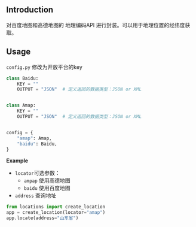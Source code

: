 ## Introduction

对百度地图和高德地图的 地理编码API 进行封装。可以用于地理位置的经纬度获取。

## Usage

`config.py` 修改为开放平台的key

```python
class Baidu:
    KEY = ""
    OUTPUT = "JSON"  # 定义返回的数据类型：JSON or XML


class Amap:
    KEY = ""
    OUTPUT = "JSON"  # 定义返回的数据类型：JSON or XML


config = {
    "amap": Amap,
    "baidu": Baidu,
}
```

**Example**

- `locator`可选参数：
  - `ampap` 使用高德地图
  - `baidu` 使用百度地图 
- `address` 查询地址

```python
from locations import create_location
app = create_location(locator="amap")
app.locate(address="山东省")
```